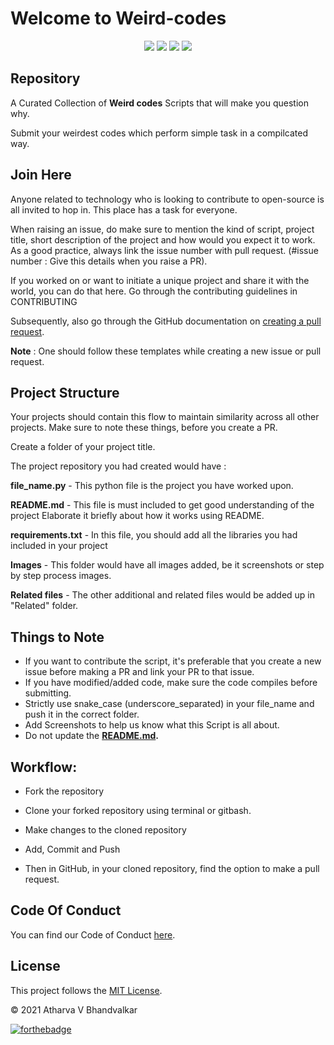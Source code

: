 # Welcome to Weird-codes

<p align="center">

</p>
<p align="center">
<a href="https://github.com/a-tharva"><img src="https://img.shields.io/badge/PRs-welcome-brightgreen.svg?style=flat&logo=github"></a> 
<a href="https://github.com/a-tharva"><img src="https://img.shields.io/badge/Open%20Source-%F0%9F%A4%8D-Green"></a> 
<a href="https://github.com/a-tharva"><img src="https://img.shields.io/static/v1.svg?label=Contributions&message=Welcome&color=0059b3&style=flat-square"></a>
<a href="https://github.com/a-tharva"><img src="https://img.shields.io/maintenance/yes/2021"></a>
</p> 



<h2>Repository</h2>

A Curated Collection of **Weird codes** Scripts that will make you question why.

Submit your weirdest codes which perform simple task in a compilcated way.


<h2>Join Here</h2>

Anyone related to technology who is looking to contribute to open-source is all invited to hop in. This place has a task for everyone.

When raising an issue, do make sure to mention the kind of script, project title, short description of the project and how would you expect it to work. As a good practice, always link the issue number with pull request. (#issue number : Give this details when you raise a PR).

If you worked on or want to initiate a unique project and share it with the world, you can do that here. Go through the contributing guidelines in CONTRIBUTING

Subsequently, also go through the GitHub documentation on [creating a pull request](https://help.github.com/en/github/collaborating-with-issues-and-pull-requests/creating-a-pull-request).


**Note** : One should follow these templates while creating a new issue or pull request. 


<h2>Project Structure</h2>

Your projects should contain this flow to maintain similarity across all other projects. Make sure to note these things, before you create a PR.

Create a folder of your project title. 

The project repository you had created would have :

**file_name.py** - This python file is the project you have worked upon.

**README.md** - This file is must included to get good understanding of the project Elaborate it briefly about how it works using README.

**requirements.txt** - In this file, you should add all the libraries you had included in your project 

**Images** - This folder would have all images added, be it screenshots or step by step process images.

**Related files** - The other additional and related files would be added up in "Related" folder.


<h2>Things to Note</h2>

* If you want to contribute the script, it's preferable that you create a new issue before making a PR and link your PR to that issue.
* If you have modified/added code, make sure the code compiles before submitting.
* Strictly use snake_case (underscore_separated) in your file_name and push it in the correct folder.
* Add Screenshots to help us know what this Script is all about.
* Do not update the **[README.md](https://github.com/a-tharva/Weird-codes/blob/master/README.md).**


<h2>Workflow:</h2>

- Fork the repository

- Clone your forked repository using terminal or gitbash.

- Make changes to the cloned repository

- Add, Commit and Push

- Then in GitHub, in your cloned repository, find the option to make a pull request. 




<h2>Code Of Conduct</h2>

You can find our Code of Conduct [here](https://github.com/prathimacode-hub/Awesome_Python_Scripts/blob/main/CODE_OF_CONDUCT.md).


<h2>License</h2>  

This project follows the [MIT License](https://github.com/a-tharva/Weird-codes/blob/master/LICENSE).


© 2021 Atharva V Bhandvalkar


[![forthebadge](https://forthebadge.com/images/badges/built-with-love.svg)](https://forthebadge.com)
